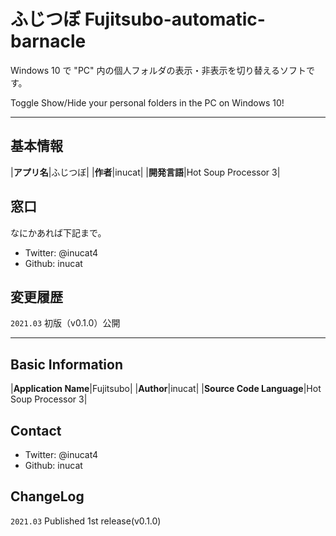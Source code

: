 # ふじつぼ Fujitsubo-automatic-barnacle
Windows 10 で "PC" 内の個人フォルダの表示・非表示を切り替えるソフトです。

Toggle Show/Hide your personal folders in the PC on Windows 10!

---

## 基本情報
|**アプリ名**|ふじつぼ|
|**作者**|inucat|
|**開発言語**|Hot Soup Processor 3|

## 窓口
なにかあれば下記まで。
- Twitter: @inucat4
- Github: inucat

## 変更履歴
`2021.03` 初版（v0.1.0）公開

---

## Basic Information
|**Application Name**|Fujitsubo|
|**Author**|inucat|
|**Source Code Language**|Hot Soup Processor 3|

## Contact
- Twitter: @inucat4
- Github: inucat

## ChangeLog
`2021.03` Published 1st release(v0.1.0)
